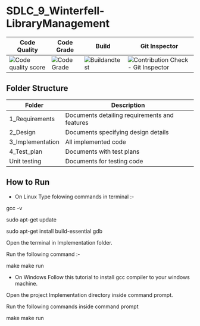 # SDLC_9_Winterfell-LibraryManagement

| Code Quality                                                                  | Code Grade                                                             | Build                                                                                                                     | Git Inspector                                                                                                                                              |
|-------------------------------------------------------------------------------|------------------------------------------------------------------------|---------------------------------------------------------------------------------------------------------------------------|------------------------------------------------------------------------------------------------------------------------------------------------------------|
| ![Code quality score](https://www.code-inspector.com/project/24985/score/svg) | ![Code Grade](https://www.code-inspector.com/project/24985/status/svg) | ![Buildandtest](https://github.com/BhavanSekar/SDLC_9_Winterfell-LibraryManagement/actions/workflows/c-cpp.yml/badge.svg) | ![Contribution Check - Git Inspector](https://github.com/BhavanSekar/SDLC_9_Winterfell-LibraryManagement/actions/workflows/git%20-inspector.yml/badge.svg) |

## Folder Structure

| Folder           | Description                                   |
|------------------|-----------------------------------------------|
| 1_Requirements   | Documents detailing requirements and features |
| 2_Design         | Documents specifying design details           |
| 3_Implementation | All implemented code                          |
| 4_Test_plan      | Documents with test plans                     |
| Unit testing     | Documents for testing code                    |

## How to Run

- On Linux
Type folowing commands in terminal :-

gcc -v

sudo apt-get update

sudo apt-get install build-essential gdb

Open the terminal in Implementation folder.

Run the following command :-

make
make run

- On Windows
Follow this tutorial to install gcc compiler to your windows machine.

Open the project Implementation directory inside command prompt.

Run the following commands inside command prompt

make
make run

